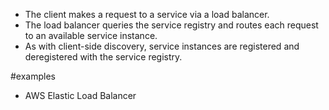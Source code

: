* The client makes a request to a service via a load balancer.
* The load balancer queries the service registry and routes each request to an available service instance.
* As with client-side discovery, service instances are registered and deregistered with the service registry.






#examples 
*  AWS Elastic Load Balancer

